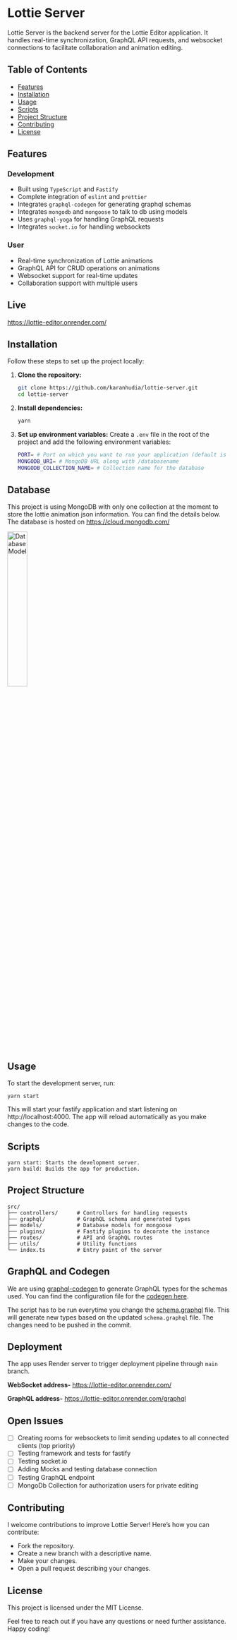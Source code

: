 # Lottie Server

Lottie Server is the backend server for the Lottie Editor application. It handles real-time synchronization, GraphQL API requests, and websocket connections to facilitate collaboration and animation editing.

## Table of Contents

- [Features](#features)
- [Installation](#installation)
- [Usage](#usage)
- [Scripts](#scripts)
- [Project Structure](#project-structure)
- [Contributing](#contributing)
- [License](#license)

## Features

### Development
- Built using `TypeScript` and `Fastify`
- Complete integration of `eslint` and `prettier`
- Integrates `graphql-codegen` for generating graphql schemas
- Integrates `mongodb` and `mongoose` to talk to db using models
- Uses `graphql-yoga` for handling GraphQL requests
- Integrates `socket.io` for handling websockets

### User
- Real-time synchronization of Lottie animations
- GraphQL API for CRUD operations on animations
- Websocket support for real-time updates
- Collaboration support with multiple users

## Live

https://lottie-editor.onrender.com/

## Installation

Follow these steps to set up the project locally:

1. **Clone the repository:**

   ```sh
   git clone https://github.com/karanhudia/lottie-server.git
   cd lottie-server

2.  **Install dependencies:**
    ```sh
    yarn

3.  **Set up environment variables:**
    Create a `.env` file in the root of the project and add the following environment variables:

    ```sh
    PORT= # Port on which you want to run your application (default is 4000)
    MONGODB_URI= # MongoDB URL along with /databasename
    MONGODB_COLLECTION_NAME= # Collection name for the database
    ```

## Database

This project is using MongoDB with only one collection at the moment to store the lottie animation json information. You can find the details below.
The database is hosted on https://cloud.mongodb.com/

<img src="https://github.com/karanhudia/lottie-server/assets/12070443/5c338ae7-efbe-4b36-908e-b9c1813fc1b8" alt="Database Model" width="30%">

## Usage

To start the development server, run:

   ```
   yarn start
   ```

This will start your fastify application and start listening on http://localhost:4000. The app will reload automatically as you make changes to the code.

## Scripts

    yarn start: Starts the development server.
    yarn build: Builds the app for production.

## Project Structure
    
    src/
    ├── controllers/      # Controllers for handling requests
    ├── graphql/          # GraphQL schema and generated types
    ├── models/           # Database models for mongoose
    ├── plugins/          # Fastify plugins to decorate the instance
    ├── routes/           # API and GraphQL routes
    ├── utils/            # Utility functions
    └── index.ts          # Entry point of the server

## GraphQL and Codegen

We are using [graphql-codegen](https://the-guild.dev/graphql/codegen) to generate GraphQL types for the schemas used.
You can find the configuration file for the [codegen here](https://github.com/karanhudia/lottie-server/blob/main/codegen.ts).

The script has to be run everytime you change the 
[schema.graphql](https://github.com/karanhudia/lottie-server/blob/main/src/graphql/schema.graphql#L17) file.
This will generate new types based on the updated `schema.graphql` file. The changes need to be pushed in the commit.

## Deployment

The app uses Render server to trigger deployment pipeline through `main` branch.

**WebSocket address-** https://lottie-editor.onrender.com/

**GraphQL address-** https://lottie-editor.onrender.com/graphql

## Open Issues

- [ ] Creating rooms for websockets to limit sending updates to all connected clients (top priority)
- [ ] Testing framework and tests for fastify
- [ ] Testing socket.io
- [ ] Adding Mocks and testing database connection 
- [ ] Testing GraphQL endpoint
- [ ] MongoDb Collection for authorization users for private editing

## Contributing

I welcome contributions to improve Lottie Server! Here’s how you can contribute:

- Fork the repository.
- Create a new branch with a descriptive name.
- Make your changes.
- Open a pull request describing your changes.

## License
    
This project is licensed under the MIT License.

Feel free to reach out if you have any questions or need further assistance. Happy coding!
